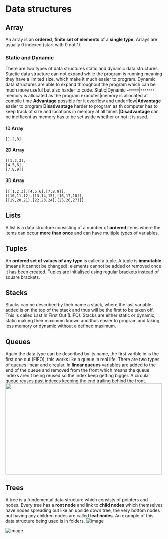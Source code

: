 # Data structures
## Array
An array is an **ordered**, **finite set of elements** of a **single type**. Arrays are usually 0 indexed (start with 0 not 1).
<br>
### Static and Dynamic
There are two types of data structures static and dynamic data structures. Stactic data structure can not expand while the program is running meaning they have a limited size, which make it much easier to program. Dynamic data structures are able to expand throughout the program which can be much more useful but also harder to code.
Static|Dynamic
------|-------
memory is allocated as the program exacutes|memory is allocated at compile time
**Advantage** possible for it overflow and underflow|**Advantage** easier to program
**Disadvantage** harder to program as th computer has to keep track of size and locations in memory at all times |**Disadvantage** can be inefficent as memory has to be set aside whether or not it is used.

#### 1D Array
```
[1,2,3]
```
#### 2D Array
```
[[1,2,3],
[4,5,6],
[7,8,9]]
```
#### 3D Array
```
[[[1,2,3],[4,5,6],[7,8,9]],
[[10,11,12],[13,14,15],[16,17,18]],
[[19,20,21],[22,23,24],[25,26,27]]]
```
## Lists
A list is a data structure consisting of a number of **ordered** items where the items can occur **more than once** and can have multiple types of variables.  
## Tuples
An ​**ordered set of values of any type**​ is called a tuple. A tuple is ​**immutable**​ (means it cannot be changed)​: elements cannot be added or removed once it has been created. Tuples are initialised using regular brackets instead of square brackets.

## Stacks
Stacks can be described by their name a stack, where the last variable added is on the top of the stack and thus will be the first to be taken off. This is called  Last In First Out (LIFO). Stacks are either static or dynamic; static making their maximum known and thus easier to program and taking less memory or dynamic without a defined maximum.

## Queues
Again the data type can be described by its name, the first varible in is the first one out (FIFO), this works like a queue in real life. There are two types of queues linear and circular. In **linear queues** variables are added to the end of the queue and removed from the front which means the queue indexs aren't being reused so the index keep getting bigger. A circular queue reuses past indexes keeping the end trailing behind the front.
<br>
<img src=https://user-images.githubusercontent.com/90515435/167304259-265d3057-531d-4a75-b48f-e87b065aacdf.png height=290 width=500 >

## Trees
A tree is a fundemental data structure which consists of pointers and nodes. Every tree has a **root node** and link to **child nodes** which themselves have nodes spreading out like an upside down tree, the very bottom nodes not having any children nodes are called **leaf nodes**. An example of this data structure being used is in folders.
![image](https://user-images.githubusercontent.com/90515435/168256336-0c3e8ef3-5280-4b05-abb3-adc3c982d5c1.png)


![image](https://user-images.githubusercontent.com/90515435/168830996-401d89a4-3933-4569-a99a-2f0ce64cf691.png)
